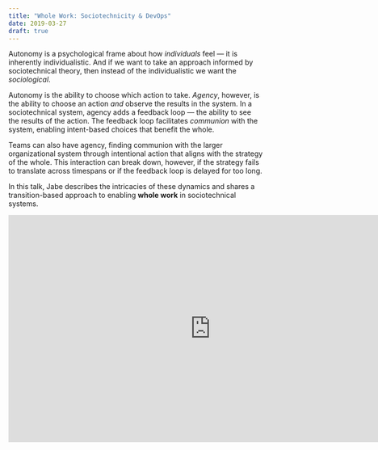 ```yaml
---
title: "Whole Work: Sociotechnicity & DevOps"
date: 2019-03-27
draft: true
---
```


Autonomy is a psychological frame about how *individuals* feel — it is inherently individualistic. And if we want to take an approach informed by sociotechnical theory, then instead of the individualistic we want the *sociological*.

Autonomy is the ability to choose which action to take. *Agency*, however, is the ability to choose an action *and* observe the results in the system. In a sociotechnical system, agency adds a feedback loop — the ability to see the results of the action. The feedback loop facilitates *communion* with the system, enabling intent-based choices that benefit the whole.

Teams can also have agency, finding communion with the larger organizational system through intentional action that aligns with the strategy of the whole. This interaction can break down, however, if the strategy fails to translate across timespans or if the feedback loop is delayed for too long.

In this talk, Jabe describes the intricacies of these dynamics and shares a transition-based approach to enabling **whole work** in sociotechnical systems.

<iframe width="800" height="450" src="https://www.youtube.com/embed/WtfncGAeXWU" frameborder="0" allow="accelerometer; autoplay; encrypted-media; gyroscope; picture-in-picture" allowfullscreen></iframe>